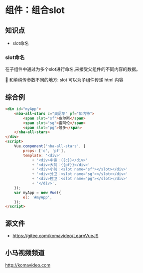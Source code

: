组件：组合slot
==============

## 知识点

* slot命名

### slot命名

在子组件中通过为多个slot进行命名,来接受父组件的不同内容的数据。

🎸 和单纯传参数不同的地方: slot 可以为子组件传递 html 内容

## 综合例

~~~html
<div id="myApp">
    <nba-all-stars c="奥尼尔" pf="加内特">
        <span slot="sf">皮尔斯</span>
        <span slot="sg">雷阿伦</span>
        <span slot="pg">隆多</span>
    </nba-all-stars>
</div>
<script>
    Vue.component('nba-all-stars', {
        props: ['c', 'pf'],
        template: '<div>'
            + '<div>中锋：{{c}}</div>'
            + '<div>大前：{{pf}}</div>'
            + '<div>小前：<slot name="sf"></slot></div>'
            + '<div>分卫：<slot name="sg"></slot></div>'
            + '<div>控卫：<slot name="pg"></slot></div>'
            + '</div>',
    });
    var myApp = new Vue({
        el: '#myApp',
    });
</script>
~~~

## 源文件

* https://gitee.com/komavideo/LearnVueJS

## 小马视频频道

http://komavideo.com
